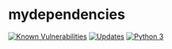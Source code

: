 # mydependencies

            
<a href="https://snyk.io/test/github/jhancia/mydependencies"><img src="https://snyk.io/test/github/jhancia/mydependencies/badge.svg" alt="Known Vulnerabilities" data-canonical-src="https://snyk.io/test/github/jhancia/mydependencies" style="max-width:100%;"></a>
<a href="https://pyup.io/repos/github/jhancia/mydependencies/"><img src="https://pyup.io/repos/github/jhancia/mydependencies/shield.svg" alt="Updates" /></a>  <a href="https://pyup.io/repos/github/jhancia/mydependencies/"><img src="https://pyup.io/repos/github/jhancia/mydependencies/python-3-shield.svg" alt="Python 3" /></a>



